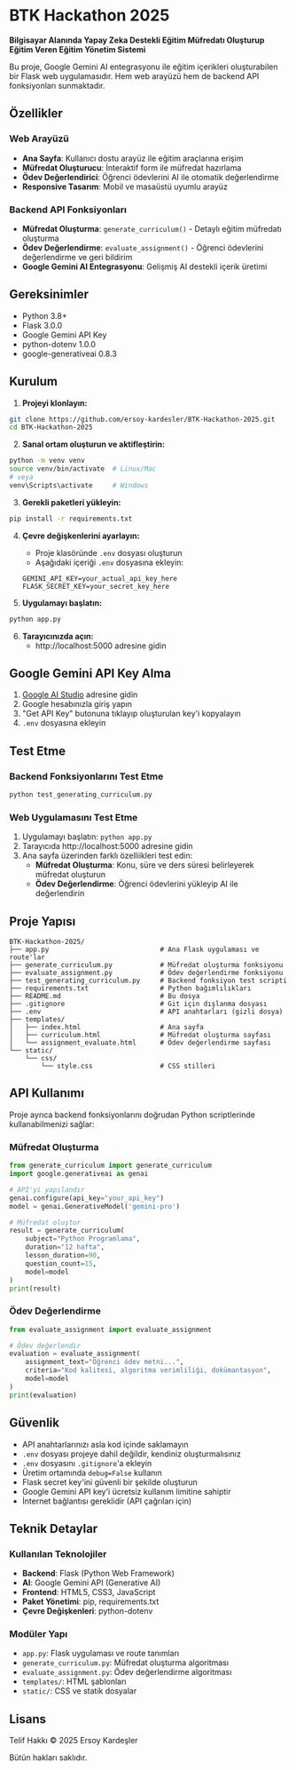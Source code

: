 # BTK Hackathon 2025

**Bilgisayar Alanında Yapay Zeka Destekli Eğitim Müfredatı Oluşturup Eğitim Veren Eğitim Yönetim Sistemi**

Bu proje, Google Gemini AI entegrasyonu ile eğitim içerikleri oluşturabilen bir Flask web uygulamasıdır. Hem web arayüzü hem de backend API fonksiyonları sunmaktadır.

## Özellikler

### Web Arayüzü
- **Ana Sayfa**: Kullanıcı dostu arayüz ile eğitim araçlarına erişim
- **Müfredat Oluşturucu**: İnteraktif form ile müfredat hazırlama
- **Ödev Değerlendirici**: Öğrenci ödevlerini AI ile otomatik değerlendirme
- **Responsive Tasarım**: Mobil ve masaüstü uyumlu arayüz

### Backend API Fonksiyonları
- **Müfredat Oluşturma**: `generate_curriculum()` - Detaylı eğitim müfredatı oluşturma
- **Ödev Değerlendirme**: `evaluate_assignment()` - Öğrenci ödevlerini değerlendirme ve geri bildirim
- **Google Gemini AI Entegrasyonu**: Gelişmiş AI destekli içerik üretimi

## Gereksinimler

- Python 3.8+
- Flask 3.0.0
- Google Gemini API Key
- python-dotenv 1.0.0
- google-generativeai 0.8.3

## Kurulum

1. **Projeyi klonlayın:**
```bash
git clone https://github.com/ersoy-kardesler/BTK-Hackathon-2025.git
cd BTK-Hackathon-2025
```

2. **Sanal ortam oluşturun ve aktifleştirin:**
```bash
python -m venv venv
source venv/bin/activate  # Linux/Mac
# veya
venv\Scripts\activate     # Windows
```

3. **Gerekli paketleri yükleyin:**
```bash
pip install -r requirements.txt
```

4. **Çevre değişkenlerini ayarlayın:**
   - Proje klasöründe `.env` dosyası oluşturun
   - Aşağıdaki içeriği `.env` dosyasına ekleyin:
   ```env
   GEMINI_API_KEY=your_actual_api_key_here
   FLASK_SECRET_KEY=your_secret_key_here
   ```

5. **Uygulamayı başlatın:**
```bash
python app.py
```

6. **Tarayıcınızda açın:**
   - http://localhost:5000 adresine gidin

## Google Gemini API Key Alma

1. [Google AI Studio](https://aistudio.google.com/) adresine gidin
2. Google hesabınızla giriş yapın
3. "Get API Key" butonuna tıklayıp oluşturulan key'i kopyalayın
4. `.env` dosyasına ekleyin

## Test Etme

### Backend Fonksiyonlarını Test Etme
```bash
python test_generating_curriculum.py
```

### Web Uygulamasını Test Etme
1. Uygulamayı başlatın: `python app.py`
2. Tarayıcıda http://localhost:5000 adresine gidin
3. Ana sayfa üzerinden farklı özelliikleri test edin:
   - **Müfredat Oluşturma**: Konu, süre ve ders süresi belirleyerek müfredat oluşturun
   - **Ödev Değerlendirme**: Öğrenci ödevlerini yükleyip AI ile değerlendirin

## Proje Yapısı

```
BTK-Hackathon-2025/
├── app.py                            # Ana Flask uygulaması ve route'lar
├── generate_curriculum.py            # Müfredat oluşturma fonksiyonu
├── evaluate_assignment.py            # Ödev değerlendirme fonksiyonu
├── test_generating_curriculum.py     # Backend fonksiyon test scripti
├── requirements.txt                  # Python bağımlılıkları
├── README.md                         # Bu dosya
├── .gitignore                        # Git için dışlanma dosyası
├── .env                              # API anahtarları (gizli dosya)
├── templates/
│   ├── index.html                    # Ana sayfa
│   ├── curriculum.html               # Müfredat oluşturma sayfası
│   └── assignment_evaluate.html      # Ödev değerlendirme sayfası
└── static/
    └── css/
        └── style.css                 # CSS stilleri
```

## API Kullanımı

Proje ayrıca backend fonksiyonlarını doğrudan Python scriptlerinde kullanabilmenizi sağlar:

### Müfredat Oluşturma
```python
from generate_curriculum import generate_curriculum
import google.generativeai as genai

# API'yi yapılandır
genai.configure(api_key="your_api_key")
model = genai.GenerativeModel('gemini-pro')

# Müfredat oluştur
result = generate_curriculum(
    subject="Python Programlama",
    duration="12 hafta",
    lesson_duration=90,
    question_count=15,
    model=model
)
print(result)
```

### Ödev Değerlendirme
```python
from evaluate_assignment import evaluate_assignment

# Ödev değerlendir
evaluation = evaluate_assignment(
    assignment_text="Öğrenci ödev metni...",
    criteria="Kod kalitesi, algoritma verimliliği, dokümantasyon",
    model=model
)
print(evaluation)
```

## Güvenlik

- API anahtarlarınızı asla kod içinde saklamayın
- `.env` dosyası projeye dahil değildir, kendiniz oluşturmalısınız
- `.env` dosyasını `.gitignore`'a ekleyin
- Üretim ortamında `debug=False` kullanın
- Flask secret key'ini güvenli bir şekilde oluşturun
- Google Gemini API key'i ücretsiz kullanım limitine sahiptir
- İnternet bağlantısı gereklidir (API çağrıları için)

## Teknik Detaylar

### Kullanılan Teknolojiler
- **Backend**: Flask (Python Web Framework)
- **AI**: Google Gemini API (Generative AI)
- **Frontend**: HTML5, CSS3, JavaScript
- **Paket Yönetimi**: pip, requirements.txt
- **Çevre Değişkenleri**: python-dotenv

### Modüler Yapı
- `app.py`: Flask uygulaması ve route tanımları
- `generate_curriculum.py`: Müfredat oluşturma algoritması
- `evaluate_assignment.py`: Ödev değerlendirme algoritması
- `templates/`: HTML şablonları
- `static/`: CSS ve statik dosyalar

## Lisans

Telif Hakkı © 2025 Ersoy Kardeşler

Bütün hakları saklıdır.
